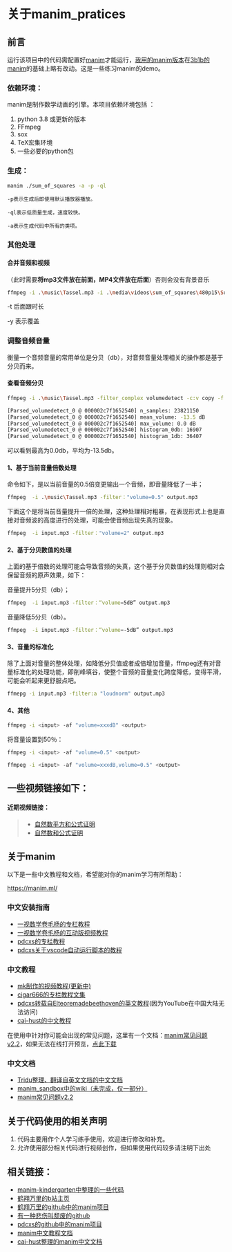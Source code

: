 关于manim_pratices
================================
## 前言
运行该项目中的代码需配置好[manim](https://github.com/3b1b/manim)才能运行，[我用的manim版本](https://github.com/cigar666/manim)在[3b1b的manim](https://github.com/3b1b/manim)的基础上略有改动。这是一些练习manim的demo。

### 依赖环境：

manim是制作数学动画的引擎。本项目依赖环境包括 ：

1. python 3.8 或更新的版本
2. FFmpeg
3. sox
4. TeX宏集环境
5. 一些必要的python包

### 生成：

```bash
manim ./sum_of_squares -a -p -ql
```

```
-p表示生成后即使用默认播放器播放。

-ql表示低质量生成，速度较快。

-a表示生成代码中所有的类项。
```

### 其他处理

#### 合并音频和视频

（此时需要**将mp3文件放在前面，MP4文件放在后面**）否则会没有背景音乐

```bash
ffmpeg -i .\music\Tassel.mp3 -i .\media\videos\sum_of_squares\480p15\SumOfSquares.mp4 -t 1:45 -y videos\SumOfSquares.mp4
```

-t 后面跟时长 

-y 表示覆盖 

### 调整音频音量

衡量一个音频音量的常用单位是分贝（db），对音频音量处理相关的操作都是基于分贝而来。

#### 查看音频分贝

```bash
ffmpeg -i .\music\Tassel.mp3 -filter_complex volumedetect -c:v copy -f null asd.mp4

[Parsed_volumedetect_0 @ 000002c7f1652540] n_samples: 23821150
[Parsed_volumedetect_0 @ 000002c7f1652540] mean_volume: -13.5 dB
[Parsed_volumedetect_0 @ 000002c7f1652540] max_volume: 0.0 dB
[Parsed_volumedetect_0 @ 000002c7f1652540] histogram_0db: 16907
[Parsed_volumedetect_0 @ 000002c7f1652540] histogram_1db: 36407
```

可以看到最高为0.0db，平均为-13.5db。

#### 1、基于当前音量倍数处理

命令如下，是以当前音量的0.5倍变更输出一个音频，即音量降低了一半；

```bash
ffmpeg  -i .\music\Tassel.mp3 -filter："volume=0.5" output.mp3
```

下面这个是将当前音量提升一倍的处理，这种处理相对粗暴，在表现形式上也是直接对音频波的高度进行的处理，可能会使音频出现失真的现象。

```bash
ffmpeg  -i input.mp3 -filter："volume=2" output.mp3 
```

#### 2、基于分贝数值的处理

上面的基于倍数的处理可能会导致音频的失真，这个基于分贝数值的处理则相对会保留音频的原声效果，如下：

音量提升5分贝（db）；

```bash
ffmpeg  -i input.mp3 -filter：“volume=5dB” output.mp3 
```

音量降低5分贝（db）。

```bash
ffmpeg  -i input.mp3 -filter：“volume=-5dB” output.mp3 
```

#### 3、音量的标准化

除了上面对音量的整体处理，如降低分贝值或者成倍增加音量，ffmpeg还有对音量标准化的处理功能，即削峰填谷，使整个音频的音量变化跨度降低，变得平滑，可能会听起来更舒服点吧。

```bash
ffmepg -i input.mp3 -filter:a "loudnorm" output.mp3 
```

#### 4、其他

```bash
ffmpeg -i <input> -af "volume=xxxdB" <output> 
```

将音量设置到50％：

```bash
ffmpeg -i <input> -af "volume=0.5" <output> 
```

```bash
ffmpeg -i <input> -af "volume=xxxdB,volume=0.5" <output>
```

## 一些视频链接如下：

#### 近期视频链接：

>* [自然数平方和公式证明](https://www.bilibili.com/video/BV1DX4y1P7df)
>* [自然数和公式证明](https://www.bilibili.com/video/BV1ZK4y1W7vw)

## 关于manim

以下是一些中文教程和文档，希望能对你的manim学习有所帮助：

https://manim.ml/

### 中文安装指南
- [一视数学卷毛杨的专栏教程](https://www.bilibili.com/read/cv4139851)
- [一视数学卷毛杨的互动版视频教程](https://www.bilibili.com/video/BV1ap4y1C7NF)
- [pdcxs的专栏教程](https://www.bilibili.com/read/cv3387999)
- [pdcxs关于vscode自动运行脚本的教程](https://www.bilibili.com/read/cv4152112)

### 中文教程
- [mk制作的视频教程(更新中)](https://space.bilibili.com/171431343/favlist?fid=947158443)
- [cigar666的专栏教程文集](https://www.bilibili.com/read/readlist/rl82339)
- [pdcxs转载自Elteoremadebeethoven的英文教程](https://www.bilibili.com/video/av64023740)(因为YouTube在中国大陆无法访问)
- [cai-hust的中文教程](https://github.com/cai-hust/manim-tutorial-CN)

在使用中针对你可能会出现的常见问题，这里有一个文档：[manim常见问题v2.2](https://github.com/manim-kindergarten/manim_sandbox/blob/master/documents/manim%E5%B8%B8%E8%A7%81%E9%97%AE%E9%A2%98v2.2.pdf)，如果无法在线打开预览，[点此下载](https://github.com/manim-kindergarten/manim_sandbox/blob/master/documents/manim%E5%B8%B8%E8%A7%81%E9%97%AE%E9%A2%98v2.2.pdf?raw=True)

### 中文文档
- [Tridu整理、翻译自英文文档的中文文档](https://manim-kindergarten.github.io/manim_document_zh/)
- [manim_sandbox中的wiki（未完成，仅一部分）](https://github.com/manim-kindergarten/manim_sandbox/wiki)
- [manim常见问题v2.2](https://github.com/manim-kindergarten/manim_sandbox/blob/master/documents/manim%E5%B8%B8%E8%A7%81%E9%97%AE%E9%A2%98v2.2.pdf)

## 关于代码使用的相关声明
  1. 代码主要用作个人学习练手使用，欢迎进行修改和补充。
  2. 允许使用部分相关代码进行视频创作，但如果使用代码较多请注明下出处

相关链接：
----

* [manim-kindergarten中整理的一些代码](https://github.com/manim-kindergarten/manim_sandbox 'manim sandbox')<br>
* [鹤翔万里的b站主页](https://space.bilibili.com/171431343)<br>
* [鹤翔万里的github中的manim项目](https://github.com/Tony031218/manim_projects)<br>
* [有一种悲伤叫颓废的github](https://github.com/136108Haumea)<br>
* [pdcxs的github中的manim项目](https://github.com/pdcxs/ManimProjects)
* [manim中文教程文档](https://manim.ml/)
* [cai-hust整理的manim中文文档](https://github.com/cai-hust/manim-tutorial-CN)<br>
